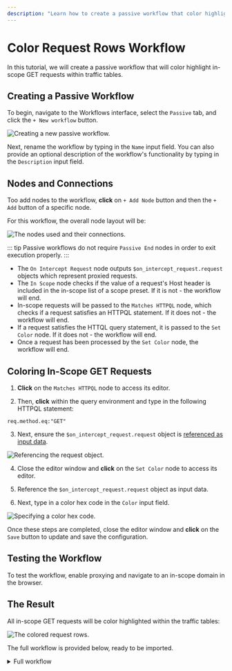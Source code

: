 ```yaml
---
description: "Learn how to create a passive workflow that color highlights in-scope GET requests in Caido traffic tables for visual identification."
---
```


# Color Request Rows Workflow

In this tutorial, we will create a passive workflow that will color highlight in-scope GET requests within traffic tables.

## Creating a Passive Workflow

To begin, navigate to the Workflows interface, select the `Passive` tab, and click the `+ New workflow` button.

<img alt="Creating a new passive workflow." src="/_images/new_passive_workflow.png" center>

Next, rename the workflow by typing in the `Name` input field. You can also provide an optional description of the workflow's functionality by typing in the `Description` input field.

## Nodes and Connections

Too add nodes to the workflow, **click** on `+ Add Node` button and then the `+ Add` button of a specific node.

For this workflow, the overall node layout will be:

<img alt="The nodes used and their connections." src="/_images/color_requests_nodes.png" center>

::: tip
Passive workflows do not require `Passive End` nodes in order to exit execution properly.
:::

- The `On Intercept Request` node outputs `$on_intercept_request.request` objects which represent proxied requests.
- The `In Scope` node checks if the value of a request's Host header is included in the in-scope list of a scope preset. If it is not - the workflow will end.
- In-scope requests will be passed to the `Matches HTTPQL` node, which checks if a request satisfies an HTTPQL statement. If it does not - the workflow will end.
- If a request satisfies the HTTQL query statement, it is passed to the `Set Color` node. If it does not - the workflow will end.
- Once a request has been processed by the `Set Color` node, the workflow will end.

## Coloring In-Scope GET Requests

1. **Click** on the `Matches HTTPQL` node to access its editor.

2. Then, **click** within the query environment and type in the following HTTPQL statement:

```
req.method.eq:"GET"
```

3. Next, ensure the `$on_intercept_request.request` object is [referenced as input data](/guides/workflows_references.md).

<img alt="Referencing the request object." src="/_images/workflows_reference_request.png" center>

4. Close the editor window and **click** on the `Set Color` node to access its editor.

5. Reference the `$on_intercept_request.request` object as input data.

6. Next, type in a color hex code in the `Color` input field.

<img alt="Specifying a color hex code." src="/_images/color_requests_hex_code.png" center>

Once these steps are completed, close the editor window and **click** on the `Save` button to update and save the configuration.

## Testing the Workflow

To test the workflow, enable proxying and navigate to an in-scope domain in the browser.

## The Result

All in-scope GET requests will be color highlighted within the traffic tables:

<img alt="The colored request rows." src="/_images/color_requests_result.png" center/>

The full workflow is provided below, ready to be imported.

<details>
<summary>Full workflow</summary>

``` json
{
  "description": "In-scope GET request rows in traffic tables are highlighted in blue.",
  "edition": 2,
  "graph": {
    "edges": [
      {
        "source": {
          "exec_alias": "exec",
          "node_id": 0
        },
        "target": {
          "exec_alias": "exec",
          "node_id": 2
        }
      },
      {
        "source": {
          "exec_alias": "true",
          "node_id": 2
        },
        "target": {
          "exec_alias": "exec",
          "node_id": 3
        }
      },
      {
        "source": {
          "exec_alias": "false",
          "node_id": 3
        },
        "target": {
          "exec_alias": "exec",
          "node_id": 1
        }
      },
      {
        "source": {
          "exec_alias": "true",
          "node_id": 3
        },
        "target": {
          "exec_alias": "exec",
          "node_id": 6
        }
      },
      {
        "source": {
          "exec_alias": "exec",
          "node_id": 6
        },
        "target": {
          "exec_alias": "exec",
          "node_id": 5
        }
      },
      {
        "source": {
          "exec_alias": "false",
          "node_id": 2
        },
        "target": {
          "exec_alias": "exec",
          "node_id": 7
        }
      }
    ],
    "nodes": [
      {
        "alias": "on_intercept_request",
        "definition_id": "caido/on-intercept-request",
        "display": {
          "x": -200,
          "y": -10
        },
        "id": 0,
        "inputs": [],
        "name": "On intercept request",
        "version": "0.1.0"
      },
      {
        "alias": "passive_end",
        "definition_id": "caido/passive-end",
        "display": {
          "x": 450,
          "y": 80
        },
        "id": 1,
        "inputs": [],
        "name": "Passive End 1",
        "version": "0.1.0"
      },
      {
        "alias": "in_scope",
        "definition_id": "caido/in-scope",
        "display": {
          "x": 10,
          "y": 0
        },
        "id": 2,
        "inputs": [
          {
            "alias": "request",
            "value": {
              "data": "$on_intercept_request.request",
              "kind": "ref"
            }
          }
        ],
        "name": "In Scope",
        "version": "0.1.0"
      },
      {
        "alias": "matches_httpql",
        "definition_id": "caido/httpql-matches",
        "display": {
          "x": 230,
          "y": -10
        },
        "id": 3,
        "inputs": [
          {
            "alias": "query",
            "value": {
              "data": "req.method.eq:\"GET\"",
              "kind": "string"
            }
          },
          {
            "alias": "request",
            "value": {
              "data": "$on_intercept_request.request",
              "kind": "ref"
            }
          }
        ],
        "name": "Matches HTTPQL",
        "version": "0.2.0"
      },
      {
        "alias": "passive_end_1",
        "definition_id": "caido/passive-end",
        "display": {
          "x": 660,
          "y": -90
        },
        "id": 5,
        "inputs": [],
        "name": "Passive End 2",
        "version": "0.1.0"
      },
      {
        "alias": "set_color",
        "definition_id": "caido/color-set",
        "display": {
          "x": 450,
          "y": -90
        },
        "id": 6,
        "inputs": [
          {
            "alias": "color",
            "value": {
              "data": "#185A6C",
              "kind": "string"
            }
          },
          {
            "alias": "request",
            "value": {
              "data": "$on_intercept_request.request",
              "kind": "ref"
            }
          }
        ],
        "name": "Set Color",
        "version": "0.1.0"
      },
      {
        "alias": "passive_end_2",
        "definition_id": "caido/passive-end",
        "display": {
          "x": 230,
          "y": 80
        },
        "id": 7,
        "inputs": [],
        "name": "Passive End",
        "version": "0.1.0"
      }
    ]
  },
  "id": "bbf38766-0f9d-45af-a823-f230b9134606",
  "kind": "passive",
  "name": "Color In-Scope GET Requests"
}
```

</details>

